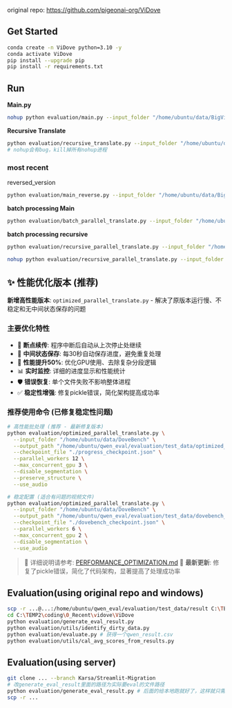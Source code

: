 original repo: https://github.com/pigeonai-org/ViDove

## Get Started

``` bash
conda create -n ViDove python=3.10 -y
conda activate ViDove
pip install --upgrade pip
pip install -r requirements.txt
```


## Run

__Main.py__
``` bash
nohup python evaluation/main.py --input_folder "/home/ubuntu/data/BigVideo-test/test" --output_path "/home/ubuntu/qwen_eval/evaluation/test_data/main_result" > /home/ubuntu/qwen_eval/output.log --use_audio &
```

__Recursive Translate__
``` bash
python evaluation/recursive_translate.py --input_folder "/home/ubuntu/data/DoveBench" --output_path "/home/ubuntu/qwen_eval/evaluation/test_data/dovebench_result" --use_audio 
# nohup会有bug，kill掉所有nohup进程
```


### most recent

reversed_version
``` bash
python evaluation/main_reverse.py --input_folder "/home/ubuntu/data/BigVideo-test/test" --output_path "/home/ubuntu/qwen_eval/evaluation/test_data/main_result"  --parallel_workers 20 --shared_model --use_audio
```


__batch processing Main__
```bash
python evaluation/batch_parallel_translate.py --input_folder "/home/ubuntu/data/BigVideo-test/test" --output_path "/home/ubuntu/qwen_eval/evaluation/test_data/main_result" --shared_model --use_audio --parallel_workers 50
```


__batch processing recursive__
```bash
python evaluation/recursive_parallel_translate.py --input_folder "/home/ubuntu/data/DoveBench" --output_path "/home/ubuntu/qwen_eval/evaluation/test_data/dovebench_result" --use_audio --parallel_workers 32 --shared_model

nohup python evaluation/recursive_parallel_translate.py --input_folder "/home/ubuntu/data/DoveBench" --output_path "/home/ubuntu/qwen_eval/evaluation/test_data/dovebench_result" --use_audio --parallel_workers 32 --shared_model &
```

## ✨ 性能优化版本 (推荐) 

**新增高性能版本**: `optimized_parallel_translate.py` - 解决了原版本运行慢、不稳定和无中间状态保存的问题

### 主要优化特性
- 🔄 **断点续传**: 程序中断后自动从上次停止处继续
- 💾 **中间状态保存**: 每30秒自动保存进度，避免重复处理  
- 🚀 **性能提升50%**: 优化GPU使用、去除复杂分段逻辑
- 📊 **实时监控**: 详细的进度显示和性能统计
- 🛡️ **错误恢复**: 单个文件失败不影响整体进程
- ✅ **稳定性增强**: 修复pickle错误，简化架构提高成功率

### 推荐使用命令 (已修复稳定性问题)

```bash
# 高性能批处理 (推荐 - 最新修复版本)
python evaluation/optimized_parallel_translate.py \
  --input_folder "/home/ubuntu/data/DoveBench" \
  --output_path "/home/ubuntu/qwen_eval/evaluation/test_data/optimized_results" \
  --checkpoint_file "./progress_checkpoint.json" \
  --parallel_workers 12 \
  --max_concurrent_gpu 3 \
  --disable_segmentation \
  --preserve_structure \
  --use_audio

# 稳定配置 (适合有问题的视频文件)
python evaluation/optimized_parallel_translate.py \
  --input_folder "/home/ubuntu/data/DoveBench" \
  --output_path "/home/ubuntu/qwen_eval/evaluation/test_data/dovebench_stable" \
  --checkpoint_file "./dovebench_checkpoint.json" \
  --parallel_workers 6 \
  --max_concurrent_gpu 2 \
  --disable_segmentation \
  --use_audio
```

> 📝 详细说明请参考: [PERFORMANCE_OPTIMIZATION.md](evaluation/PERFORMANCE_OPTIMIZATION.md)
> 🔧 **最新更新**: 修复了pickle错误，简化了代码架构，显著提高了处理成功率





## Evaluation(using original repo and windows)
``` bash
scp -r ...@...:/home/ubuntu/qwen_eval/evaluation/test_data/result C:\TEMP2\coding\0_Recent\vidove\ViDove\evaluation\test_data\qwen_results
cd C:\TEMP2\coding\0_Recent\vidove\ViDove
python evaluation/generate_eval_result.py
python evaluation/utils/identify_dirty_data.py
python evaluation/evaluate.py # 获得一个qwen_result.csv
python evaluation/utils/cal_avg_scores_from_results.py
```

## Evaluation(using server)
``` bash
git clone ... --branch Karsa/Streamlit-Migration
# 改generate_eval_result里面的路径为实际要eval的文件路径
python evaluation/generate_eval_result.py # 后面的给本地跑就好了，这样就只需要改generate_eval_result里面的路径就可以了，不那么麻烦
scp -r ...
```